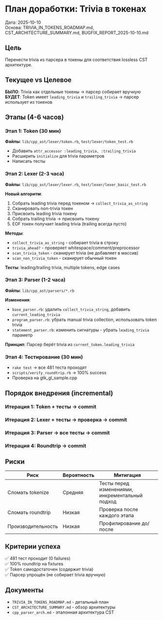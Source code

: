 # План доработки: Trivia в токенах

Дата: 2025-10-10  
Основа: TRIVIA_IN_TOKENS_ROADMAP.md, CST_ARCHITECTURE_SUMMARY.md, BUGFIX_REPORT_2025-10-10.md

## Цель
Перенести trivia из парсера в токены для соответствия lossless CST архитектуре.

## Текущее vs Целевое

**БЫЛО**: Trivia как отдельные токены → парсер собирает вручную  
**БУДЕТ**: Token имеет `leading_trivia` и `trailing_trivia` → парсер использует из токенов

## Этапы (4-6 часов)

### Этап 1: Token (30 мин)
**Файлы**: `lib/cpp_ast/lexer/token.rb`, `test/lexer/token_test.rb`

- Добавить `attr_accessor :leading_trivia, :trailing_trivia`
- Расширить `initialize` для trivia параметров
- Написать тесты

### Этап 2: Lexer (2-3 часа)  
**Файлы**: `lib/cpp_ast/lexer/lexer.rb`, `test/lexer/lexer_basic_test.rb`

**Новый алгоритм**:
1. Собрать leading trivia перед токеном → `collect_trivia_as_string`
2. Сканировать non-trivia токен
3. Присвоить leading trivia токену
4. Собрать trailing trivia → присвоить токену
5. EOF токен получает leading trivia (trailing всегда пусто)

**Методы**:
- `collect_trivia_as_string` - собирает trivia в строку
- `trivia_ahead?` - проверяет whitespace/comment/preprocessor
- `scan_trivia_token` - сканирует trivia (не добавляет в массив)
- `scan_non_trivia_token` - сканирует обычный токен

**Тесты**: leading/trailing trivia, multiple tokens, edge cases

### Этап 3: Parser (1-2 часа)
**Файлы**: `lib/cpp_ast/parsers/*.rb`

**Изменения**:
- `base_parser.rb`: удалить `collect_trivia_string`, добавить `current_leading_trivia`
- `program_parser.rb`: убрать manual trivia collection, использовать token trivia
- `statement_parser.rb`: изменить сигнатуры - убрать `leading_trivia` параметр

**Принцип**: Парсер берёт trivia из `current_token.leading_trivia`

### Этап 4: Тестирование (30 мин)
- `rake test` → все 481 теста проходят
- `scripts/verify_roundtrip.rb` → 100% success
- Проверка на gtk_gl_sample.cpp

## Порядок внедрения (incremental)

### Итерация 1: Token + тесты → commit
### Итерация 2: Lexer + тесты → проверка → commit  
### Итерация 3: Parser → все тесты → commit
### Итерация 4: Roundtrip → commit

## Риски

| Риск | Вероятность | Митигация |
|------|-------------|-----------|
| Сломать tokenize | Средняя | Тесты перед изменениями, инкрементальный подход |
| Сломать roundtrip | Низкая | Проверка после каждого этапа |
| Производительность | Низкая | Профилирование до/после |

## Критерии успеха
✅ 481 тест проходит (0 failures)  
✅ 100% roundtrip на fixtures  
✅ Token самодостаточен (содержит trivia)  
✅ Парсер упрощён (не собирает trivia вручную)

## Документы
- `TRIVIA_IN_TOKENS_ROADMAP.md` - детальный план
- `CST_ARCHITECTURE_SUMMARY.md` - обзор архитектуры
- `cpp_parser_arch.md` - эталонная архитектура CST

